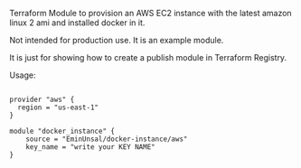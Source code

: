 Terraform Module to provision an AWS EC2 instance with the latest amazon linux 2 ami and 
installed docker in it.

Not intended for production use. It is an example module.

It is just for showing how to create a publish module in Terraform Registry.

Usage:

```hcl

provider "aws" {
  region = "us-east-1"
}

module "docker_instance" {
    source = "EminUnsal/docker-instance/aws"
    key_name = "write your KEY NAME"
}
```